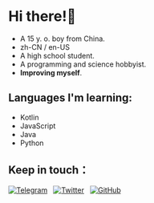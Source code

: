 # Hi there!🎉

- A 15 y. o. boy from China.  
- zh-CN / en-US
- A high school student.  
- A programming and science hobbyist.  
- **Improving myself**.

## Languages I'm learning:

- Kotlin
- JavaScript
- Java
- Python


<!--等star多点再把stats显示出来，现在没脸见人-->

<!--![Runzelee's GitHub stats](https://github-readme-stats.vercel.app/api?username=Runzelee&count_private=true)-->
<!--![Top Langs](https://github-readme-stats.vercel.app/api/top-langs/?username=Runzelee)]-->

## Keep in touch：

[![Telegram](https://img.shields.io/badge/Telegram-2CA5E0?style=for-the-badge&logo=telegram&logoColor=white)](https://t.me/runze500301)&nbsp;&nbsp;&nbsp;[![Twitter](https://img.shields.io/badge/Twitter-%231DA1F2.svg?style=for-the-badge&logo=Twitter&logoColor=white)](https://twitter.com/runze69143376)&nbsp;&nbsp;&nbsp;[![GitHub](https://img.shields.io/badge/github-%23121011.svg?style=for-the-badge&logo=github&logoColor=white)](https://github.com/Runzelee)
